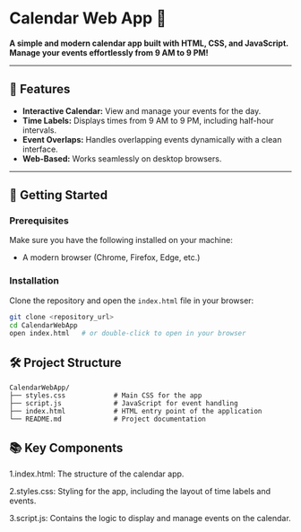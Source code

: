 # **Calendar Web App 📅**  

**A simple and modern calendar app built with HTML, CSS, and JavaScript. Manage your events effortlessly from 9 AM to 9 PM!**

---

## **🌟 Features**  
- **Interactive Calendar:** View and manage your events for the day.  
- **Time Labels:** Displays times from 9 AM to 9 PM, including half-hour intervals.  
- **Event Overlaps:** Handles overlapping events dynamically with a clean interface.  
- **Web-Based:** Works seamlessly on desktop browsers.

---

## **🚀 Getting Started**  

### **Prerequisites**  
Make sure you have the following installed on your machine:  
- A modern browser (Chrome, Firefox, Edge, etc.)

### **Installation**  
Clone the repository and open the `index.html` file in your browser:  
```bash
git clone <repository_url>
cd CalendarWebApp
open index.html   # or double-click to open in your browser
```
## **🛠️ Project Structure**
```barsh
CalendarWebApp/
├── styles.css            # Main CSS for the app
├── script.js             # JavaScript for event handling
├── index.html            # HTML entry point of the application
└── README.md             # Project documentation
```

## **📚 Key Components**

1.index.html: The structure of the calendar app.

2.styles.css: Styling for the app, including the layout of time labels and events.

3.script.js: Contains the logic to display and manage events on the calendar.
